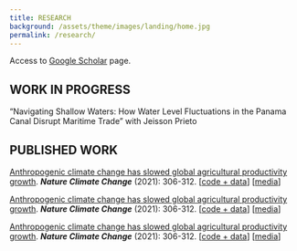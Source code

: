 ```yaml
---
title: RESEARCH
background: /assets/theme/images/landing/home.jpg
permalink: /research/
---
```


Access to [Google Scholar](https://scholar.google.com/citations?user=kEZ0ezkAAAAJ) page.

## WORK IN PROGRESS
“Navigating Shallow Waters: How Water Level Fluctuations in the Panama Canal Disrupt Maritime Trade” with Jeisson Prieto


## PUBLISHED WORK
 <a href="https://www.nature.com/articles/s41558-021-01000-1" target="_blank">Anthropogenic climate change has slowed global agricultural productivity growth</a>. **_Nature Climate Change_**  (2021): 306-312. [[code + data]()] [[media]()]

  <a href="https://www.nature.com/articles/s41558-021-01000-1" target="_blank">Anthropogenic climate change has slowed global agricultural productivity growth</a>. **_Nature Climate Change_**  (2021): 306-312. [[code + data]()] [[media]()]

   <a href="https://www.nature.com/articles/s41558-021-01000-1" target="_blank">Anthropogenic climate change has slowed global agricultural productivity growth</a>. **_Nature Climate Change_**  (2021): 306-312. [[code + data]()] [[media]()]